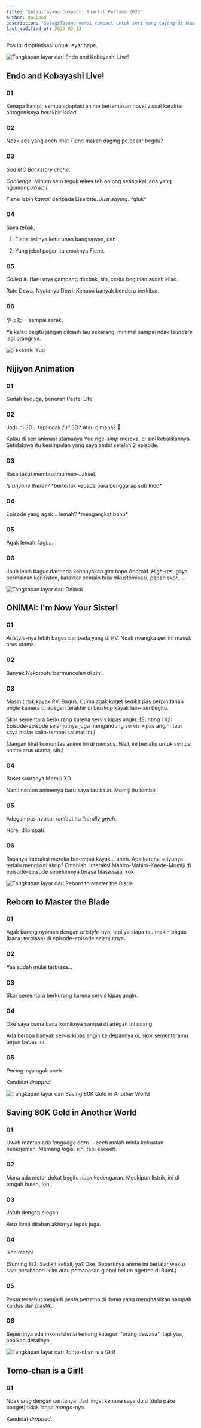 ```yaml
---
title: "SelagiTayang Compact: Kuartal Pertama 2023"
author: Qauland
description: "SelagiTayang versi compact untuk seri yang tayang di kuartal pertama 2023."
last_modified_at: 2023-02-13
---
```


Pos ini dioptimisasi untuk layar hape.

![Tangkapan layar dari Endo and Kobayashi Live!](https://i.postimg.cc/wj83qFGn/1-ekl.jpg)

## Endo and Kobayashi Live!

### 01

Kenapa hampir semua adaptasi anime bertemakan novel visual karakter antagonisnya berakhir *isded*.

### 02

Ndak ada yang aneh lihat Fiene makan daging pe besar begitu?

### 03

*Sad MC Backstory cliché*.

*Challenge*: Minum satu teguk ~~miras~~ teh oolong setiap kali ada yang ngomong *kawaii*.

Fiene lebih *kawaii* daripada Liselotte. *Just saying*. \*gluk\*

### 04

Saya tebak,

1. Fiene aslinya keturunan bangsawan, dan

2. Yang jebol pagar itu emaknya Fiene.

### 05

*Called it.* Harusnya gampang ditebak, sih, cerita beginian sudah klise.

Rute Dewa. Nyatanya Dewi. Kenapa banyak bendera berkibar.

### 06

やったー sampai serak.

Ya kalau begitu jangan dikasih tau sekarang, minimal sampai ndak *tsundere* lagi orangnya.

![Takasaki Yuu](https://i.postimg.cc/440mMXbf/1-nja.jpg)

## Nijiyon Animation

### 01

Sudah kuduga, beneran Pastel Life.

### 02

Jadi ini 3D... tapi ndak *full* 3D? Atau gimana? :thinking:

Kalau di seri animasi utamanya Yuu nge-*simp* mereka, di sini kebalikannya. Setidaknya itu kesimpulan yang saya ambil setelah 2 episode.

### 03

Rasa takut membuatmu men-Jaksel.

*Is anyone there??* \*berteriak kepada para penggarap sub Indo\*

### 04

Episode yang agak... lemah? \*mengangkat bahu\*

### 05

Agak lemah, lagi....

### 06

Jauh lebih bagus daripada kebanyakan gim hape Android. *High-res*, gaya permainan konsisten, karakter pemain bisa dikustomisasi, papan skor, ...

![Tangkapan layar dari Onimai](https://i.postimg.cc/6qFqGh52/1-osh.jpg)

## ONIMAI: I'm Now Your Sister!

### 01

*Artstyle*-nya lebih bagus daripada yang di PV. Ndak nyangka seri ini masuk arus utama.

### 02

Banyak Nekotoufu bermunculan di sini.

### 03

Masih tidak kayak PV. Bagus. Cuma agak kaget sedikit pas perpindahan *angle* kamera di adegan terakhir di bioskop kayak lain-lain begitu.

Skor sementara berkurang karena servis kipas angin. (Sunting 11/2: Episode-episode selanjutnya juga mengandung servis kipas angin, tapi saya malas salin-tempel kalimat ini.)

(Jangan lihat komunitas anime ini di medsos. *Well*, ini berlaku untuk semua anime arus utama, sih.)

### 04

Buset suaranya Momiji XD

Nanti nonton animenya baru saya tau kalau Momiji itu tomboi.

### 05

Adegan pas nyukur rambut itu *literally gweh*.

Hore, dilompati.

### 06

Rasanya interaksi mereka berempat kayak... aneh. Apa karena seiyunya terlalu mengikuti skrip? Entahlah. Interaksi Mahiro-Mahiru-Kaede-Momiji di episode-episode sebelumnya terasa biasa saja, kok.

![Tangkapan layar dari Reborn to Master the Blade](https://i.postimg.cc/rw1sKx6s/1-eiy.jpg)

## Reborn to Master the Blade

### 01

Agak kurang nyaman dengan *artstyle*-nya, tapi ya siapa tau makin bagus (baca: terbiasa) di episode-episode selanjutnya.

### 02

Yaa sudah mulai terbiasa...

### 03

Skor sementara berkurang karena servis kipas angin.

### 04

Oke saya cuma baca komiknya sampai di adegan ini doang.

Ada berapa banyak servis kipas angin ke depannya oi, skor sementaramu terjun bebas ini.

### 05

*Pacing*-nya agak aneh.

Kandidat *dropped*.

![Tangkapan layar dari Saving 80K Gold in Another World](https://i.postimg.cc/zvy3BQ5Y/1-dpr.jpg)

## Saving 80K Gold in Another World

### 01

Uwah mantap ada *language barri*— eeeh malah minta kekuatan penerjemah. Memang logis, sih, tapi eeeeeh.

### 02

Mana ada motor dekat begitu ndak kedengaran. Meskipun listrik, ini di tengah hutan, loh.

### 03

Jatuh dengan elegan.

*Also* lama ditahan akhirnya lepas juga.

### 04

Ikan mahal.

(Sunting 8/2: Sedikit sekali, ya? Oke. Sepertinya anime ini berlatar waktu saat perubahan iklim atau pemanasan global belum ngetren di Bumi.)

### 05

Pesta tersebut menjadi pesta pertama di dunia yang menghasilkan sampah kardus dan plastik.

### 06

Sepertinya ada inkonsistensi tentang kategori "orang dewasa", tapi yaa, abaikan detailnya.

![Tangkapan layar dari Tomo-chan is a Girl!](https://i.postimg.cc/KvgRhCJn/1-tno.jpg)

## Tomo-chan is a Girl!

### 01

Ndak *sreg* dengan ceritanya. Jadi ingat kenapa saya dulu (dulu pake banget) tidak lanjut *manga*-nya.

Kandidat *dropped*.
